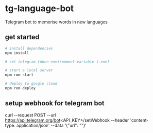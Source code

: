 # tg-language-bot

Telegram bot to memorise words in new languages

## get started

```bash
# install dependencies
npm install

# set telegram token environment variable (.env)

# start a local server
npm run start

# deploy to google cloud
npm run deploy

```

## setup webhook for telegram bot
curl --request POST --url https://api.telegram.org/bot<API_KEY>/setWebhook --header 'content-type: application/json' --data '{"url": "<ENDPOINT>"}'
